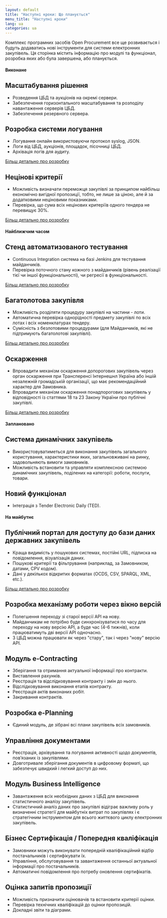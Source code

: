 ```yaml
---
layout: default
title: "Наступні кроки: Що планується"
menu_title: "Наступні кроки"
lang: ua
categories: ua
---
```


Комплекс програмних засобів Open Procurement все ще розвивається і будуть додаватись нові інструменти для системи електронних закупівель. Ця сторінка містить інформацію про модулі та функціонал, розробка яких або була завершена, або планується.

#### Виконане

## Масштабування рішення
* Розведення ЦБД та аукціонів на окремі сервери.
* Забезпечення горизонтального масштабування та розподілу навантаження серверів ЦБД.
* Забезпечення резервного сервера.

## Розробка системи логування
* Логування онлайн використовуючи протокол syslog, JSON.
* Логи від ЦБД, аукціонів, площадок, пісочниці ЦБД.
* Архівація логів для аудиту.

[Більш детально про розробку](http://openprocurement.org/ua/log-server.html)

## Нецінові критерії
* Можливість визначати переможця закупівлі за принципом найбільш економічно вигідної пропозиції, тобто, не лише за ціною, але й за додатковими неціновими показниками.
* Перевірка, що сума всіх нецінових критеріїв одного тендера не перевищує 30%.

[Більш детально про розробку](http://openprocurement.org/ua/nonprice-criteria.html)

#### Найближчим часом

## Стенд автоматизованого тестування
* Continuous Integration система на базі Jenkins для тестування майданчиків.
* Перевірка поточного стану кожного з майданчиків (рівень реалізації тієї чи іншої функціональності), чи регресії в функціональності.

[Більш детально про розробку](http://openprocurement.org/ua/test-stand.html)

## Багатолотова закупівля
* Можливість розділяти процедуру закупівлі на частини  - лоти.
* Автоматична перевірка однорідності предмету закупівлі по всіх лотах і всіх номенклатурах тендеру.
* Сумісність з безлотовими процедурами (для Майданчиків, які не підтримують багатолотові закупівлі).

[Більш детально про розробку](http://openprocurement.org/ua/multilots.html)

## Оскарження
* Впровадити механізм оскарження допорогових закупівель через орган оскарження при Трансперенсі Інтернешнл Україна або іншій незалежній громадській організації, що має рекомендаційний характер для Замовника.
* Впровадити механізм оскарження понадпорогових закупівель у відповідності із статтями 18 та 23 Закону України про публічні закупівлі.

[Більш детально про розробку](http://openprocurement.org/ua/complaints.html)

#### Заплановано

## Система динамічних закупівель
* Використовуватиметься для виконання закупівель загального користування, характеристики яких, загальновживані на ринку, задовольняють вимоги замовників. 
* Можливість встановити та управляти комплексною системою динамічних закупівель, поділених на категорії: роботи, послуги, товари.

## Новий функціонал
* Інтеграція з Tender Electronic Daily (TED).

#### На майбутнє

## Публічний портал для доступу до бази даних державних закупівель 
* Краща видимість у пошукових системах, постійні URL, підписка на повідомлення, візуалізація даних.
* Пошукові критерії та фільтрування (наприклад, за Замовником, датами, CPV кодом).
* Дані у декількох відкритих форматах (OCDS, CSV, SPARQL, XML, etc.).

[Більш детально про розробку](http://openprocurement.org/ua/public-procurement-portal)

## Розробка механізму роботи через вікно версій
* Полегшення переходу зі старої версії API на нову.
* Майданчикам не потрібно буде синхронізуватися по часу для переходу на нову версію API, а буде час (4-6 тижнів), коли працюватимуть дві версії API одночасно.
* З ЦБД можна працювати як через "стару", так і через "нову" версію API.

## Модуль e-Contracting 
* Зберігання та отримання актуальної інформації про контракти.
* Виставлення рахунків.
* Реєстрація та відслідковування контракту і змін до нього.
* Відслідковування виконання етапів контракту.
* Реєстрація актів виконаних робіт.
* Закривання контрактів.

## Розробка e-Planning
* Єдиний модуль, де зібрані всі плани закупівель всіх замовників.

## Управління документами
* Реєстрація, архівування та логування активності щодо документів, пов’язаних із закупівлями.
* Довготривале зберігання документів в цифровому форматі, що забезпечує швидкий і легкий доступ до них.

## Модуль Business Intelligence
* Завантаження всіх необхідних даних з ЦБД для виконання статистичного аналізу закупівель.
* Статистичний аналіз даних про закупівлі відіграє важливу роль у визначенні стратегії для майбутніх витрат по закупівлях і є стратегічним інструментом для всього життєвого циклу електронних закупівель.

## Бізнес Сертифікація / Попередня кваліфікація
* Замовники можуть виконувати попередній кваліфікаційний відбір постачальників і сертифікувати їх.
* Управління, обслуговування та завантаження останньої актуальної інформації про постачальників.
* Автоматичні повідомлення про потребу оновлення сертифікатів.

## Оцінка запитів пропозиції
* Можливість призначити оцінювачів та встановити критерії оцінки.
* Перевірка технічних кваліфікацій до оцінки пропозицій.
* Докладні звіти та діаграми.
